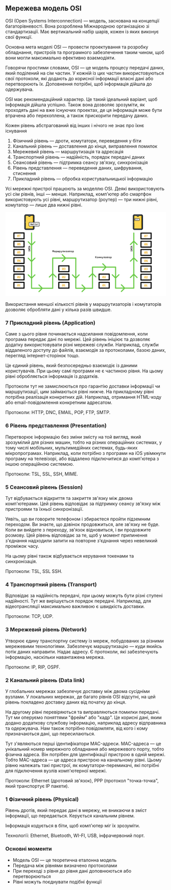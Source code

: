 ## Мережева модель OSI

OSI (Open Systems Interconnection) — модель, заснована на концепції багаторівневості. Вона розроблена Міжнародною організацією зі стандартизації. Має вертикальний набір шарів, кожен із яких виконує свої функції.

Основна мета моделі OSI — провести проектування та розробку обладнання, пристроїв та програмного забезпечення таким чином, щоб вони могли максимально ефективно взаємодіяти.

Говорячи простими словами, OSI — це модель процесу передачі даних, який поділений на сім частин. У кожній із цих частин використовуються свої протоколи, які додають до корисної інформації власні дані або перетворюють їх. Доповнення потрібні, щоб інформація дійшла до одержувача.

OSI має рекомендаційний характер. Це такий ідеальний варіант, щоб інформація дійшла успішно. Також вона дозволяє зрозуміти, як проходять дані на вже існуючих проектах, де ця інформація може бути втрачена або перехоплена, а також прискорити передачу даних.

Кожен рівень абстрагований від інших і нічого не знає про їхнє існування

1. Фізичний рівень — дроти, комутатори, переведення у біти
2. Канальний рівень — доставлення до кінця, виправлення помилок
3. Мережевий рівень — маршрутизація та адресація
4. Транспортний рівень — надійність, порядок передачі даних
5. Сеансовий рівень — підтримка сеансу зв'язку, синхронізація
6. Рівень представлення — переведення даних, шифрування, стиснення
7. Прикладний рівень — обробка користувальницької інформацію

Усі мережні пристрої працюють за моделлю OSI. Деякі використовують усі сім рівнів, інші — менше. Наприклад, комп'ютер або смартфон використовують усі рівні, маршрутизатор (роутер) — три нижні рівні, комутатор — лише два нижні рівні.

<img src="./_images/osi-route.jpg" style="width: 700px" />

Використання меншої кількості рівнів у маршрутизаторів і комутаторів дозволяє обробляти дані у кілька разів швидше.

### 7 Прикладний рівень (Application)

Саме з цього рівня починається надсилання повідомлення, коли програма передає дані по мережі. Цей рівень ініціює та дозволяє додатку використовувати різні мережеві служби. Наприклад, служби віддаленого доступу до файлів, взаємодія за протоколами, базою даних, перегляд інтернет-сторінок тощо.

Це єдиний рівень, який безпосередньо взаємодіє із даними користувачів. При цьому самі програми не є частиною рівня. На цьому рівні обробляється інформація із додатків.

Протоколи тут не замислюються про гарантію доставки інформації чи маршрутизації, цим займаються рівні нижче. На прикладному рівні потрібна реалізація конкретних дій. Наприклад, отримання HTML-коду або email-повідомлення конкретним адресатом.

Протоколи: HTTP, DNC, EMAIL, POP, FTP, SMTP.

### 6 Рівень представлення (Presentation)

Перетворює інформацію без зміни змісту на той вигляд, який зрозумілий для різних машин, тобто на різних операційних системах, у тому числі мобільних, мультимедійних системах, будь-яких мікропрограмах. Наприклад, коли потрібно з програми на iOS увімкнути програму на телевізорі, або віддалено підключитися до комп'ютера з іншою операційною системою.

Протоколи: TSL, SSL, SSH, MIME.

### 5 Сеансовий рівень (Session)

Тут відбувається відкриття та закриття зв'язку між двома комп'ютерами. Цей рівень відповідає за підтримку сеансу зв'язку між пристроями та їхньої синхронізації.

Уявіть, що ви говорите телефоном і збираєтеся пройти підземним переходом. Ви знаєте, що дзвінок продовжиться, але зв'язку не буде. Коли ви вийдете з переходу, зв'язок відновиться, і ви продовжите розмову. Цей рівень відповідає за те, щоб у момент припинення з'єднання надходили запити на повторне з'єднання через невеликий проміжок часу.

На цьому рівні також відбувається керування токенами та синхронізація.

Протоколи: TSL, SSL SSH.

### 4 Транспортний рівень (Transport)

Відповідає за надійність передачі, при цьому можуть бути різні ступені надійності. Тут же вирішується порядок передачі. Наприклад, для відеотрансляції максимально важливою є швидкість доставки.

Протоколи: TCP, UDP.

### 3 Мережевий рівень (Network)

Утворює єдину транспортну систему із мереж, побудованих за різними мережевими технологіями. Забезпечує маршрутизацію — куди якийсь потік даних направити. Надає адресу. Є протоколи, які забезпечують інформацію, наскільки навантажена мережа.

Протоколи: IP, RIP, OSPF.

### 2 Канальний рівень (Data link)

У глобальних мережах забезпечує доставку між двома сусідніми вузлами. У локальних мережах, де багато рівнів OSI відсутні, на цей рівень покладено доставку даних від початку до кінця.

На другому рівні перевіряються та виправляються помилки передачі. Тут ми оперуємо поняттями "фрейм" або "кадр". Це корисні дані, яким додано додаткову службову інформацію, наприклад адресу відправника та одержувача. Нам також потрібно повідомляти, від кого і кому призначаються дані, що пересилаються.

Тут з'являються перші ідентифікатори MAC-адреси. MAC-адреса — це унікальний номер мережного обладнання або мережевого порту, тобто фізична адреса. Він потрібен для ідентифікації пристрою в одній мережі. Тобто MAC-адреса — це адреса пристрою на канальному рівні. Цьому рівню належать такі пристрої, як комутатори-перемикачі, які потрібні для підключення вузлів комп'ютерної мережі.

Протоколи: Ethernet (дротовий зв'язок), PPP (протокол "точка-точка", який транспортує IP пакети).

### 1 Фізичний рівень (Physical)

Рівень дротів, який передає дані в мережу, не вникаючи в зміст інформації, що передається. Керується канальним рівнем.

Інформація кодується в біти, щоб комп'ютер міг їх зрозуміти.

Технології: Ethernet, Bluetooth, WI-FI, USB, інфрачервоний порт.

### Основні моменти

-   Модель OSI — це теоретична еталонна модель
-   Передача між рівнями визначено протоколами
-   При переході з рівня до рівня дані доповнюються або перетворюються
-   Рівні можуть поєднувати подібні функції
